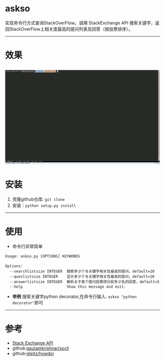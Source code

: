 # askso

实现命令行方式查询StackOverFlow。调用 StackExchange API 搜索关键字，返回StackOverFlow上相关度最高的提问列表及回答（按投票排序）。

---

# 效果
![](https://raw.githubusercontent.com/Kunkgg/askso/master/askso_test.gif)
---

# 安装

1. 克隆github仓库: `git clone `
2. 安装：`python setup.py install`

---

# 使用
- 命令行非常简单
```
Usage: askso.py [OPTIONS] KEYWORDS

Options:
  --searchlistsize INTEGER  搜索多少个与关键字相关性最高的提问，default=10
  --queslistsize INTEGER    显示多少个与关键字相关性最高的提问，default=10
  --answerlistsize INTEGER  解析关于某个提问投票得分前多少名的回答，default=5
  --help                    Show this message and exit.
```

- **举例**
搜索关键字python decorator,在命令行输入: `askso "python decorator"`即可

---

# 参考
- [Stack Exchange API](http://api.stackexchange.com/docs)
- github:[gautamkrishnar/socli](https://github.com/gautamkrishnar/socli)
- github:[gleitz/howdoi](https://github.com/gleitz/howdoi)
